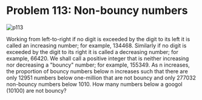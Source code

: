 # Problem 113: Non-bouncy numbers

![p113](img/113.gif)

Working from left-to-right if no digit is exceeded by the digit to its
left it is called an increasing number; for example, 134468. Similarly
if no digit is exceeded by the digit to its right it is called a
decreasing number; for example, 66420. We shall call a positive integer
that is neither increasing nor decreasing a "bouncy" number; for
example, 155349. As n increases, the proportion of bouncy numbers below
n increases such that there are only 12951 numbers below one-million
that are not bouncy and only 277032 non-bouncy numbers below 1010. How
many numbers below a googol (10100) are not bouncy?